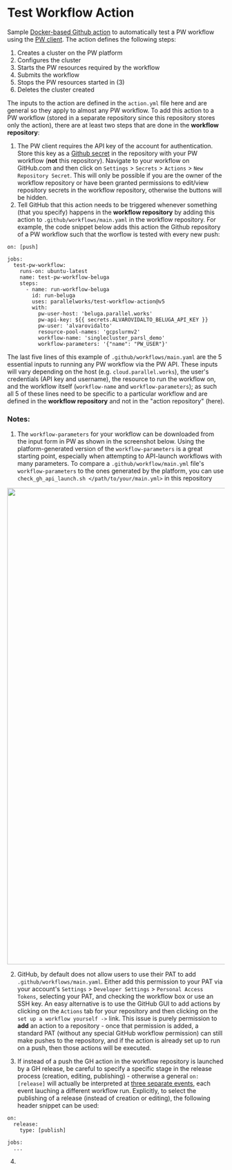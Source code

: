 # Test Workflow Action
Sample [Docker-based Github action](https://docs.github.com/en/actions/creating-actions/creating-a-docker-container-action) to automatically test a PW workflow using the [PW client](https://raw.githubusercontent.com/parallelworks/pw-cluster-automation/master/client.py). The action defines the following steps:

1. Creates a cluster on the PW platform 
2. Configures the cluster 
3. Starts the PW resources required by the workflow
4. Submits the workflow
5. Stops the PW resources started in (3)
6. Deletes the cluster created

The inputs to the action are defined in the `action.yml` file here and are general so they apply to almost any PW workflow. 
To add this action to a PW workflow (stored in a separate repository since this repository stores only the action), there 
are at least two steps that are done in the **workflow repository**:

1. The PW client requires the API key of the account for authentication. Store this key as a [Github secret](https://docs.github.com/en/actions/security-guides/encrypted-secrets) in the repository with your PW workflow (**not** this repository).  Navigate to your workflow on GitHub.com and then click on `Settings` > `Secrets` > `Actions` > `New Repository Secret`. This will only be possible if you are the owner of the workflow repository or have been granted permissions to edit/view repository secrets in the workflow repository, otherwise the buttons will be hidden.
3. Tell GitHub that this action needs to be triggered whenever something (that you specify) happens in the **workflow repository** by adding this action to `.github/workflows/main.yaml` in the workflow repository.  For example, the code snippet below adds this action the Github repository of a PW workflow such that the worflow is tested with every new push:

```
on: [push]

jobs:
  test-pw-workflow:
    runs-on: ubuntu-latest
    name: test-pw-workflow-beluga
    steps:
      - name: run-workflow-beluga
        id: run-beluga
        uses: parallelworks/test-workflow-action@v5
        with:
          pw-user-host: 'beluga.parallel.works'
          pw-api-key: ${{ secrets.ALVAROVIDALTO_BELUGA_API_KEY }}
          pw-user: 'alvarovidalto'
          resource-pool-names: 'gcpslurmv2'
          workflow-name: 'singlecluster_parsl_demo'
          workflow-parameters: '{"name": "PW_USER"}'
```

The last five lines of this example of `.github/workflows/main.yaml` are the 5 essential inputs to running any 
PW workflow via the PW API. These inputs will vary depending on the host (e.g. `cloud.parallel.works`), the user's
credentials (API key and username), the resource to run the workflow on, and the workflow itself (`workflow-name`
and `workflow-parameters`); as such all 5 of these lines need to be specific to a particular workflow and are 
defined in the **workflow repository** and not in the "action repository" (here).

### Notes:
1. The `workflow-parameters` for your workflow can be downloaded from the input form in PW as shown in the screenshot below.
Using the platform-generated version of the `workflow-parameters` is a great starting point, especially when attempting to 
API-launch workflows with many parameters. To compare a `.github/workflow/main.yml` file's `workflow-parameters` to the ones
generated by the platform, you can use `check_gh_api_launch.sh </path/to/your/main.yml>` in this repository

<div style="text-align:left;"><img src="https://drive.google.com/uc?id=11S7U2_LGAaKxxQva6tJkOhH7r8h3heiN" width="1100"></div>

2. GitHub, by default does not allow users to use their PAT to add `.github/workflows/main.yaml`.  Either add this permission
to your PAT via your account's `Settings` > `Developer Settings` > `Personal Access Tokens`, selecting your PAT, and checking 
the workflow box or use an SSH key. An easy alternative is to use the GitHub GUI to add actions by clicking on the `Actions` tab
for your repository and then clicking on the `set up a workflow yourself ->` link. This issue is purely permission to **add** an
action to a repository - once that permission is added, a standard PAT (without any special GitHub workflow permission) can 
still make pushes to the repository, and if the action is already set up to run on a push, then those actions will be
executed.

3. If instead of a push the GH action in the workflow repository is launched by a GH release, be careful to specify a specific stage in the release process (creation, editing, publishing) - otherwise a general `on: [release]` will actually be interpreted at [three separate events](https://docs.github.com/en/actions/using-workflows/events-that-trigger-workflows#release), each event lauching a different workflow run. Explicitly, to select the publishing of a release (instead of creation or editing), the following header snippet can be used:
```
on:
  release:
    type: [publish]
    
jobs:
  ...
```

4. 
